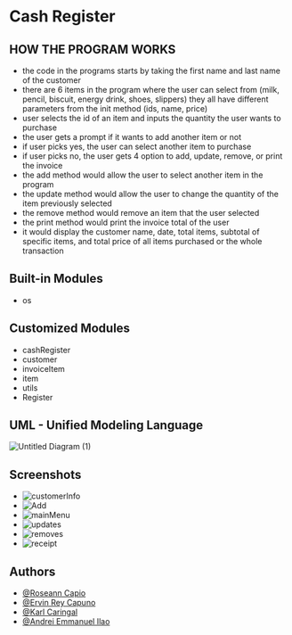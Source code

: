 
# Cash Register

## HOW THE PROGRAM WORKS
- the code in the programs starts by taking the first name and last name of the customer
- there are 6 items in the program where the user can select from (milk, pencil, biscuit, energy drink, shoes, slippers) they all have different parameters from the init method (ids, name, price)
- user selects the id of an item and inputs the quantity the user wants to purchase
- the user gets a prompt if it wants to add another item or not
- if user picks yes, the user can select another item to purchase
- if user picks no, the user gets 4 option to add, update, remove, or print the invoice
- the add method would allow the user to select another item in the program
- the update method would allow the user to change the quantity of the item previously selected
- the remove method would remove an item that the user selected
- the print method would print the invoice total of the user
- it would display the customer name, date, total items, subtotal of specific items, and total price of all items purchased or the whole transaction

## Built-in Modules
- os

## Customized Modules
- cashRegister
- customer
- invoiceItem
- item
- utils
- Register

## UML - Unified Modeling Language
![Untitled Diagram (1)](https://user-images.githubusercontent.com/113989514/206895746-0481400e-47a3-4f09-8a6f-02e7140e6164.jpg)

## Screenshots
- ![customerInfo](https://user-images.githubusercontent.com/113989514/206901202-55e3df0d-035d-4531-b81c-dda578c2a776.png)
- ![Add](https://user-images.githubusercontent.com/113989514/206900766-65915a38-44ad-496e-a218-f73ec3f24b40.png)
- ![mainMenu](https://user-images.githubusercontent.com/113989514/206900779-775c0654-57fb-4b57-8000-229513f2a57a.png)
- ![updates](https://user-images.githubusercontent.com/113989514/206900786-92a9b711-6a48-4626-a679-df37867c7ea4.png)
- ![removes](https://user-images.githubusercontent.com/113989514/206900791-f91d9893-e991-4761-811a-acb2993d7f1e.png)
- ![receipt](https://user-images.githubusercontent.com/113989514/206900793-b9b61659-ff04-486b-b4b1-aa5dda2e9e1c.png)


## Authors
- [@Roseann Capio]( https://github.com/roseann000)
- [@Ervin Rey Capuno]( https://github.com/ervinCapuno)
- [@Karl Caringal]( https://github.com/caringalkarl)
- [@Andrei Emmanuel Ilao]( https://github.com/Andrei1216)
